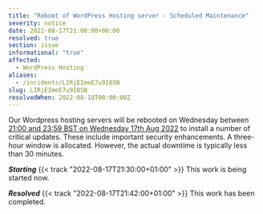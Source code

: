 ```yaml
---
title: "Reboot of WordPress Hosting server - Scheduled Maintenance"
severity: notice
date: 2022-08-17T21:00:00+00:00
resolved: true
section: issue
informational: "true"
affected:
  - WordPress Hosting
aliases:
  - /incidents/LIRjEImeE7u9I8SN
slug: LIRjEImeE7u9I8SN
resolvedWhen: 2022-08-18T00:00:00Z
---
```

Our Wordpress hosting servers will be rebooted on Wednesday between [21:00 and 23:59 BST on Wednesday 17th Aug 2022](https://www.timeanddate.com/worldclock/fixedtime.html?msg=Reboot+of+WordPress+Hosting+server+-+Scheduled+Maintenance&iso=20220816T21&p1=5823&ah=3) to install a number of critical updates. These include important security enhancements. A three-hour window is allocated. However, the actual downtime is typically less than 30 minutes.

***Starting*** {{< track "2022-08-17T21:30:00+01:00" >}}
This work is being started now.


***Resolved*** {{< track "2022-08-17T21:42:00+01:00" >}}
This work has been completed.

